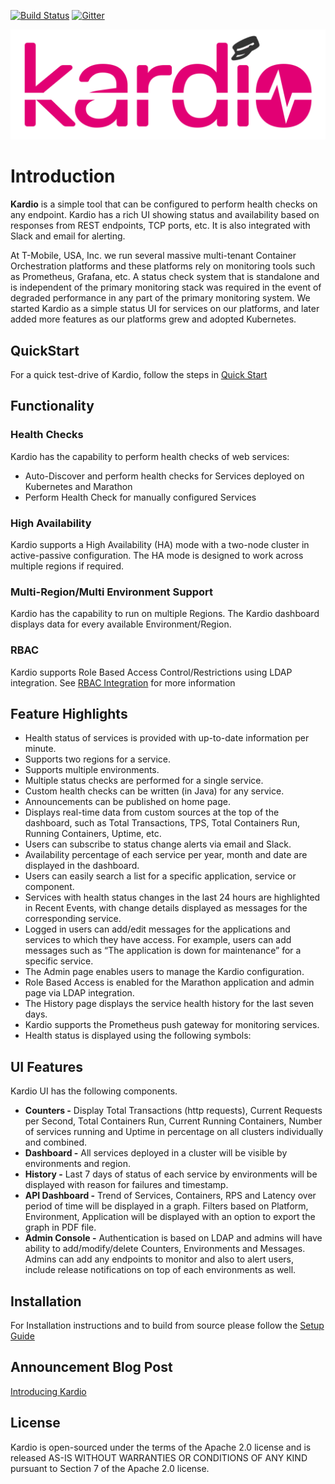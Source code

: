 [![Build Status](https://travis-ci.com/tmobile/kardio.svg?branch=master)](https://travis-ci.com/tmobile/kardio)
[![Gitter](https://github.com/tmobile/pacbot/blob/master/wiki/images/chat.svg)](https://gitter.im/TMO-OSS/kardio)

![KARDIO](./docs/images/kardio.png)


# Introduction
**Kardio** is a simple tool that can be configured to perform health checks on any endpoint. Kardio has a rich UI showing status and availability based on responses from REST endpoints, TCP ports, etc. It is also integrated with Slack and email for alerting.

At T-Mobile, USA, Inc. we run several massive multi-tenant Container Orchestration platforms and these platforms rely on monitoring tools such as Prometheus, Grafana, etc. A status check system that is standalone and is independent of the primary monitoring stack was required in the event of degraded performance in any part of the primary monitoring system. We started Kardio as a simple status UI for services on our platforms, and later added more features as our platforms grew and adopted Kubernetes.


## QuickStart

For a quick test-drive of Kardio, follow the steps in [Quick Start](./docs/setup.md#running-from-pre-built-docker-images) 


## Functionality

### Health Checks

Kardio has the capability to perform health checks of web services:

-   Auto-Discover and perform health checks for Services deployed on Kubernetes and Marathon
-   Perform Health Check for manually configured Services

### High Availability

Kardio supports a High Availability (HA) mode with a two-node cluster in active-passive configuration. The HA mode is designed to work across multiple regions if required. 

### Multi-Region/Multi Environment Support
Kardio has the capability to run on multiple Regions. The Kardio dashboard displays data for every available Environment/Region.

### RBAC
Kardio supports Role Based Access Control/Restrictions using LDAP integration. See [RBAC Integration](./docs/Integrations.md#ldap-integration) for more information

## Feature Highlights

-   Health status of services is provided with up-to-date information per minute.
-   Supports two regions for a service.
-   Supports multiple environments.
-   Multiple status checks are performed for a single service.
-   Custom health checks can be written (in Java) for any service.
-   Announcements can be published on home page.
-   Displays real-time data from custom sources at the top of the dashboard, such as Total Transactions, TPS, Total Containers Run, Running Containers, Uptime, etc.
-   Users can subscribe to status change alerts via email and Slack.
-   Availability percentage of each service per year, month and date are displayed in the dashboard.
-   Users can easily search a list for a specific application, service or component.
-   Services with health status changes in the last 24 hours are highlighted in Recent Events, with change details displayed as messages for the corresponding service.
-   Logged in users can add/edit messages for the applications and services to which they have access. For example, users can add messages such as “The application is down for maintenance” for a specific service.
-   The Admin page enables users to manage the Kardio configuration.
-   Role Based Access is enabled for the Marathon application and admin page via LDAP integration.
-   The History page displays the service health history for the last seven days.
-   Kardio supports the Prometheus push gateway for monitoring services.
-   Health status is displayed using the following symbols:

## UI Features

Kardio UI has the following components. 

-   **Counters -** Display Total Transactions (http requests), Current Requests per Second, Total Containers Run, Current Running Containers, Number of services running and Uptime in percentage on all clusters individually and combined.
-   **Dashboard -** All services deployed in a cluster will be visible by environments and region.
-   **History -** Last 7 days of status of each service by environments will be displayed with reason for failures and timestamp.
-   **API Dashboard -** Trend of Services, Containers, RPS and Latency over period of time will be displayed in a graph. Filters based on Platform, Environment, Application will be displayed with an option to export the graph in PDF file.
-   **Admin Console -**  Authentication is based on LDAP and admins will have ability to add/modify/delete Counters, Environments and Messages. Admins can add any endpoints to monitor and also to alert users, include release notifications on top of each environments as well.

## Installation
For Installation instructions and to build from source please follow the [Setup Guide](./docs/setup.md)

## Announcement Blog Post
[Introducing Kardio](https://opensource.t-mobile.com/blog/posts/introducing-kardio/)

## License
Kardio is open-sourced under the terms of the Apache 2.0 license and is released AS-IS WITHOUT WARRANTIES OR CONDITIONS OF ANY KIND pursuant to Section 7 of the Apache 2.0 license.
